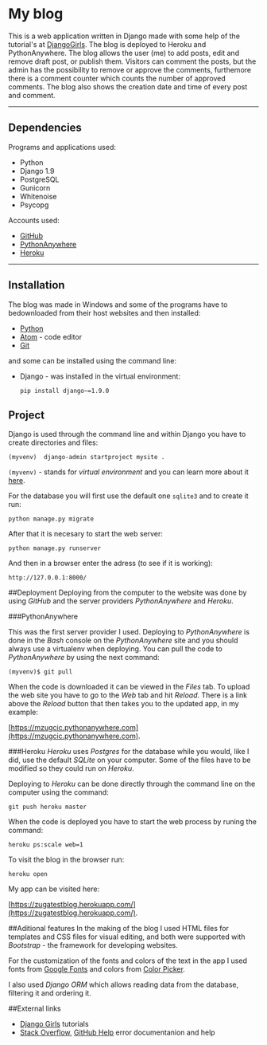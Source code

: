 # My blog

This is a web application written in Django made with some help of the tutorial's at [DjangoGirls](http://tutorial.djangogirls.org/en/django/). The blog is deployed to Heroku and PythonAnywhere. The blog allows the user (me) to add posts, edit and remove draft post, or publish them. Visitors can comment the posts, but the admin has the possibility to remove or approve the comments, furthemore there is a comment counter which counts the number of approved comments. The blog also shows the creation date and time of every post and comment.

----
## Dependencies
Programs and applications used:

* Python
* Django 1.9
* PostgreSQL
* Gunicorn
* Whitenoise
* Psycopg

Accounts used:

* [GitHub](https://github.com/)
* [PythonAnywhere](https://www.pythonanywhere.com/)
* [Heroku](https://www.heroku.com/)

----
## Installation
The blog was made in Windows and some of the programs have to bedownloaded from their host websites and then installed: 

* [Python](https://www.python.org/downloads/release/python-343/)
* [Atom](https://atom.io/) - code editor
* [Git](https://git-scm.com/)

and some can be installed using the command line:

* Django - was installed in the virtual environment:

    `pip install django~=1.9.0`

## Project

Django is used through the command line and within Django you have to create directories and files:

    (myvenv)  django-admin startproject mysite .


`(myvenv)` - stands for *virtual environment* and you can learn more about it [here](https://virtualenv.pypa.io/en/latest/).

For the database you will first use the default one `sqlite3` and to create it run:

    python manage.py migrate
    
After that it is necesary to start the web server:

    python manage.py runserver
    
And then in a browser enter the adress (to see if it is working):

    http://127.0.0.1:8000/


##Deployment
Deploying from the computer to the website was done by using *GitHub* and the server providers *PythonAnywhere* and *Heroku*.


###PythonAnywhere

This was the first server provider I used. Deploying to *PythonAnywhere* is done in the *Bash* console on the *PythonAnywhere* site and you should always use a virtualenv when deploying. You can pull the code to *PythonAnywhere* by using the next command:

    (myvenv)$ git pull
When the code is downloaded it can be viewed in the *Files* tab. To upload the web site you have to go to the *Web* tab and hit *Reload*. There is a link above the *Reload* button that then takes you to the updated app, in my example:

[https://mzugcic.pythonanywhere.com](https://mzugcic.pythonanywhere.com).

###Heroku
*Heroku* uses *Postgres* for the database while you would, like I did, use the default *SQLite* on your computer. Some of the files have to be modified so they could run on *Heroku*. 

Deploying to *Heroku* can be done directly through the command line on the computer using the command:

    git push heroku master

When the code is deployed you have to start the web process by runing the command:
    
    heroku ps:scale web=1

To visit the blog in the browser run: 

    heroku open

My app can be visited here:

[https://zugatestblog.herokuapp.com/](https://zugatestblog.herokuapp.com/).


##Aditional features
In the making of the blog I used HTML files for templates and CSS files for visual editing, and both were supported with *Bootstrap* - the framework for developing websites.

For the customization of the fonts and colors of the text in the app I used fonts from [Google Fonts](https://www.google.com/fonts) and colors from [Color Picker](http://www.colorpicker.com/).

I also used *Django ORM* which allows reading data from the database, filtering it and ordering it.

##External links
* [Django Girls](http://tutorial.djangogirls.org/) tutorials
* [Stack Overflow](http://stackoverflow.com/), [GitHub Help](https://help.github.com/) error documentanion and help 
